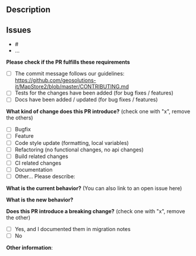 <!-- Thank you so much for your time taking to contribute, your work is appreciated! 😃 -->

## Description
<!-- A few sentences describing the overall goals of the pull request' s commits. -->

## Issues
 - #<issue>
 - ...

**Please check if the PR fulfills these requirements**
- [ ] The commit message follows our guidelines: https://github.com/geosolutions-it/MapStore2/blob/master/CONTRIBUTING.md
- [ ] Tests for the changes have been added (for bug fixes / features)
- [ ] Docs have been added / updated (for bug fixes / features)

**What kind of change does this PR introduce?** (check one with "x", remove the others)
 - [ ] Bugfix
 - [ ] Feature
 - [ ] Code style update (formatting, local variables)
 - [ ] Refactoring (no functional changes, no api changes)
 - [ ] Build related changes
 - [ ] CI related changes
 - [ ] Documentation
 - [ ] Other... Please describe:

**What is the current behavior?** (You can also link to an open issue here)


**What is the new behavior?**


**Does this PR introduce a breaking change?** (check one with "x", remove the other)
 - [ ] Yes, and I documented them in migration notes
 - [ ] No

<!-- If this PR contains a breaking change, please describe the impact and migration path for existing applications -->

**Other information**:
